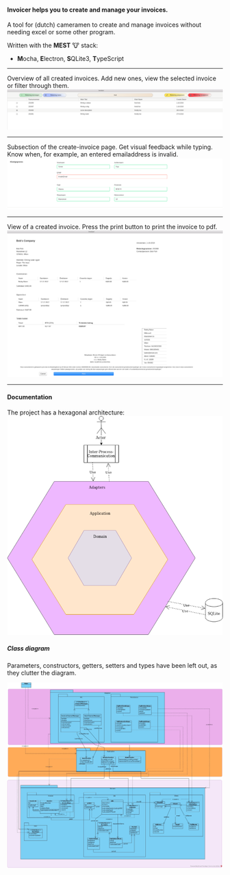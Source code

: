 #### Invoicer helps you to create and manage your invoices.

A tool for (dutch) cameramen to create and manage invoices without needing excel or some other program.

Written with the **MEST** 🐮 stack:
- **M**ocha, **E**lectron, **S**QLite3, **T**ypeScript 


---

Overview of all created invoices.
Add new ones, view the selected invoice or filter through them.
![Invoice overview example](./resources/images/invoices.png)

---

Subsection of the create-invoice page.
Get visual feedback while typing. Know when, for example, an entered emailaddress is invalid.
![Section of the create invoice page](./resources/images/invoice-subsection-example.png)

---

View of a created invoice.
Press the print button to print the invoice to pdf.
![View of an invoice](./resources/images/invoice-view-example.png)

---
#### Documentation

The project has a hexagonal architecture:
![Hexagonal architecture](./resources/images/hexagonal_architecture.png)

##### Class diagram
Parameters, constructors, getters, setters and types have been left out, as they clutter the diagram.

![class diagram](./resources/images/invoicer.jpg)